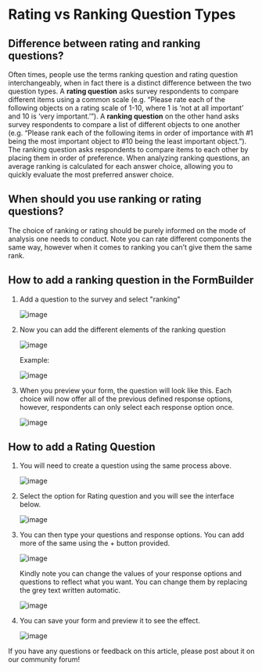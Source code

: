 # Rating vs Ranking Question Types

## Difference between rating and ranking questions?

Often times, people use the terms ranking question and rating question interchangeably, when in fact there is a distinct difference between the two question types. A **rating question** asks survey respondents to compare different items using a common scale (e.g. “Please rate each of the following objects on a rating scale of 1-10, where 1 is ‘not at all important’ and 10 is ‘very important.’”). A **ranking question** on the other hand asks survey respondents to compare a list of different objects to one another (e.g. “Please rank each of the following items in order of importance with #1 being the most important object to #10 being the least important object.”). The ranking question asks respondents to compare items to each other by placing them in order of preference. When analyzing ranking questions, an average ranking is calculated for each answer choice, allowing you to quickly evaluate the most preferred answer choice.

## When should you use ranking or rating questions?

The choice of ranking or rating should be purely informed on the mode of analysis one needs to conduct. Note you can rate different components the same way, however when it comes to ranking you can’t give them the same rank.

## How to add a ranking question in the FormBuilder

1. Add a question to the survey and select "ranking"

    ![image](/images/rating_ranking/add_question.png)

2. Now you can add the different elements of the ranking question

    ![image](/images/rating_ranking/elements.png)

    Example:

    ![image](/images/rating_ranking/example.png)

3. When you preview your form, the question will look like this. Each choice will now offer all of the previous defined response options, however, respondents can only select each response option once.

    ![image](/images/rating_ranking/preview_ranking.gif)

## How to add a Rating Question

1. You will need to create a question using the same process above.

    ![image](/images/rating_ranking/create_question.png)

2. Select the option for Rating question and you will see the interface below.

    ![image](/images/rating_ranking/rating.png)

3. You can then type your questions and response options. You can add more of the same using the + button provided.

    ![image](/images/rating_ranking/more_questions.png)

    Kindly note you can change the values of your response options and questions to reflect what you want. You can change them by replacing the grey text written automatic.

    ![image](/images/rating_ranking/change_values.png)

4. You can save your form and preview it to see the effect.

    ![image](/images/rating_ranking/preview_rating.png)

If you have any questions or feedback on this article, please post about it on our community forum!
